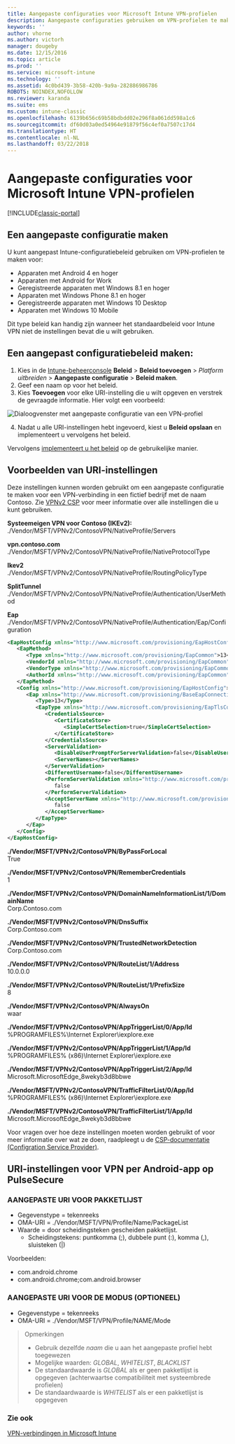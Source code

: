 ```yaml
---
title: Aangepaste configuraties voor Microsoft Intune VPN-profielen
description: Aangepaste configuraties gebruiken om VPN-profielen te maken in Intune.
keywords: ''
author: vhorne
ms.author: victorh
manager: dougeby
ms.date: 12/15/2016
ms.topic: article
ms.prod: ''
ms.service: microsoft-intune
ms.technology: ''
ms.assetid: 4c0bd439-3b58-420b-9a9a-282886986786
ROBOTS: NOINDEX,NOFOLLOW
ms.reviewer: karanda
ms.suite: ems
ms.custom: intune-classic
ms.openlocfilehash: 6139b656c69b58bdbdd02e296f8a061dd598a1c6
ms.sourcegitcommit: df60d03a0ed54964e91879f56c4ef0a7507c17d4
ms.translationtype: HT
ms.contentlocale: nl-NL
ms.lasthandoff: 03/22/2018
---
```

# <a name="custom-configurations-for-microsoft-intune-vpn-profiles"></a>Aangepaste configuraties voor Microsoft Intune VPN-profielen

[!INCLUDE[classic-portal](../includes/classic-portal.md)]

## <a name="create-a-custom-configuration"></a>Een aangepaste configuratie maken
U kunt aangepast Intune-configuratiebeleid gebruiken om VPN-profielen te maken voor:

* Apparaten met Android 4 en hoger
* Apparaten met Android for Work
* Geregistreerde apparaten met Windows 8.1 en hoger
* Apparaten met Windows Phone 8.1 en hoger
* Geregistreerde apparaten met Windows 10 Desktop
* Apparaten met Windows 10 Mobile

Dit type beleid kan handig zijn wanneer het standaardbeleid voor Intune VPN niet de instellingen bevat die u wilt gebruiken.

## <a name="to-create-a-custom-configuration-policy"></a>Een aangepast configuratiebeleid maken:

   1. Kies in de [Intune-beheerconsole](https://manage.microsoft.com) **Beleid** > **Beleid toevoegen** > *Platform uitbreiden* > **Aangepaste configuratie** > **Beleid maken**.
   2. Geef een naam op voor het beleid.
   3. Kies **Toevoegen** voor elke URI-instelling die u wilt opgeven en verstrek de gevraagde informatie. Hier volgt een voorbeeld:

   ![Dialoogvenster met aangepaste configuratie van een VPN-profiel](./media/Intune_Add_VPN_URI.png)

   4.  Nadat u alle URI-instellingen hebt ingevoerd, kiest u **Beleid opslaan** en implementeert u vervolgens het beleid.

Vervolgens [implementeert u het beleid](/intune-classic/deploy-use/manage-settings-and-features-on-your-devices-with-microsoft-intune-policies#deploy-a-configuration-policy) op de gebruikelijke manier.

## <a name="example-uri-settings"></a>Voorbeelden van URI-instellingen

Deze instellingen kunnen worden gebruikt om een aangepaste configuratie te maken voor een VPN-verbinding in een fictief bedrijf met de naam Contoso.
Zie [VPNv2 CSP](https://msdn.microsoft.com/library/windows/hardware/dn914776.aspx) voor meer informatie over alle instellingen die u kunt gebruiken.

**Systeemeigen VPN voor Contoso (IKEv2):**<br />
./Vendor/MSFT/VPNv2/ContosoVPN/NativeProfile/Servers

**vpn.contoso.com**<br />
./Vendor/MSFT/VPNv2/ContosoVPN/NativeProfile/NativeProtocolType

**Ikev2<br />** ./Vendor/MSFT/VPNv2/ContosoVPN/NativeProfile/RoutingPolicyType

**SplitTunnel**<br />
./Vendor/MSFT/VPNv2/ContosoVPN/NativeProfile/Authentication/UserMethod

**Eap**<br />
./Vendor/MSFT/VPNv2/ContosoVPN/NativeProfile/Authentication/Eap/Configuration
``` xml
<EapHostConfig xmlns="http://www.microsoft.com/provisioning/EapHostConfig">
   <EapMethod>
      <Type xmlns="http://www.microsoft.com/provisioning/EapCommon">13</Type>
      <VendorId xmlns="http://www.microsoft.com/provisioning/EapCommon">0</VendorId>
      <VendorType xmlns="http://www.microsoft.com/provisioning/EapCommon">0</VendorType>
      <AuthorId xmlns="http://www.microsoft.com/provisioning/EapCommon">0</AuthorId>
   </EapMethod>
   <Config xmlns="http://www.microsoft.com/provisioning/EapHostConfig">
      <Eap xmlns="http://www.microsoft.com/provisioning/BaseEapConnectionPropertiesV1">
         <Type>13</Type>
         <EapType xmlns="http://www.microsoft.com/provisioning/EapTlsConnectionPropertiesV1">
            <CredentialsSource>
               <CertificateStore>
                  <SimpleCertSelection>true</SimpleCertSelection>
               </CertificateStore>
            </CredentialsSource>
            <ServerValidation>
               <DisableUserPromptForServerValidation>false</DisableUserPromptForServerValidation>
               <ServerNames></ServerNames>
            </ServerValidation>
            <DifferentUsername>false</DifferentUsername>
            <PerformServerValidation xmlns="http://www.microsoft.com/provisioning/EapTlsConnectionPropertiesV2">
               false
            </PerformServerValidation>
            <AcceptServerName xmlns="http://www.microsoft.com/provisioning/EapTlsConnectionPropertiesV2">
               false
            </AcceptServerName>
         </EapType>
      </Eap>
   </Config>
</EapHostConfig>
```
**./Vendor/MSFT/VPNv2/ContosoVPN/ByPassForLocal**<br />
True

**./Vendor/MSFT/VPNv2/ContosoVPN/RememberCredentials**<br />
1

**./Vendor/MSFT/VPNv2/ContosoVPN/DomainNameInformationList/1/DomainName**<br />
Corp.Contoso.com

**./Vendor/MSFT/VPNv2/ContosoVPN/DnsSuffix**<br />
Corp.Contoso.com

**./Vendor/MSFT/VPNv2/ContosoVPN/TrustedNetworkDetection**<br />
Corp.Contoso.com

**./Vendor/MSFT/VPNv2/ContosoVPN/RouteList/1/Address**<br />
10.0.0.0

**./Vendor/MSFT/VPNv2/ContosoVPN/RouteList/1/PrefixSize**<br />
8

**./Vendor/MSFT/VPNv2/ContosoVPN/AlwaysOn**<br />
waar

**./Vendor/MSFT/VPNv2/ContosoVPN/AppTriggerList/0/App/Id**<br />
%PROGRAMFILES%\Internet Explorer\iexplore.exe

**./Vendor/MSFT/VPNv2/ContosoVPN/AppTriggerList/1/App/Id**<br />
%PROGRAMFILES% (x86)\Internet Explorer\iexplore.exe

**./Vendor/MSFT/VPNv2/ContosoVPN/AppTriggerList/2/App/Id**<br />
Microsoft.MicrosoftEdge_8wekyb3d8bbwe

**./Vendor/MSFT/VPNv2/ContosoVPN/TrafficFilterList/0/App/Id**<br />
%PROGRAMFILES% (x86)\Internet Explorer\iexplore.exe

**./Vendor/MSFT/VPNv2/ContosoVPN/TrafficFilterList/1/App/Id**<br />
Microsoft.MicrosoftEdge_8wekyb3d8bbwe

Voor vragen over hoe deze instellingen moeten worden gebruikt of voor meer informatie over wat ze doen, raadpleegt u de [CSP-documentatie (Configration Service Provider)](https://msdn.microsoft.com/library/windows/hardware/dn914776(v=vs.85).aspx).

## <a name="uri-settings-for-android-per-app-vpn-on-pulsesecure"></a>URI-instellingen voor VPN per Android-app op PulseSecure
### <a name="custom-uri-for-package-list"></a>AANGEPASTE URI VOOR PAKKETLIJST
-  Gegevenstype = tekenreeks
-  OMA-URI = ./Vendor/MSFT/VPN/Profile/Name/PackageList
-  Waarde = door scheidingsteken gescheiden pakketlijst.
   - Scheidingstekens: puntkomma (;), dubbele punt (:), komma (,), sluisteken (|)

Voorbeelden:
- com.android.chrome
- com.android.chrome;com.android.browser

### <a name="custom-uri-for-mode-optional"></a>AANGEPASTE URI VOOR DE MODUS (OPTIONEEL)
- Gegevenstype = tekenreeks
- OMA-URI = ./Vendor/MSFT/VPN/Profile/NAME/Mode

> Opmerkingen
> - Gebruik dezelfde *naam* die u aan het aangepaste profiel hebt toegewezen
> - Mogelijke waarden: *GLOBAL*, *WHITELIST*, *BLACKLIST*
> - De standaardwaarde is *GLOBAL* als er geen pakketlijst is opgegeven (achterwaartse compatibiliteit met systeembrede profielen)
> - De standaardwaarde is *WHITELIST* als er een pakketlijst is opgegeven


### <a name="see-also"></a>Zie ook
[VPN-verbindingen in Microsoft Intune](vpn-connections-in-microsoft-intune.md)
